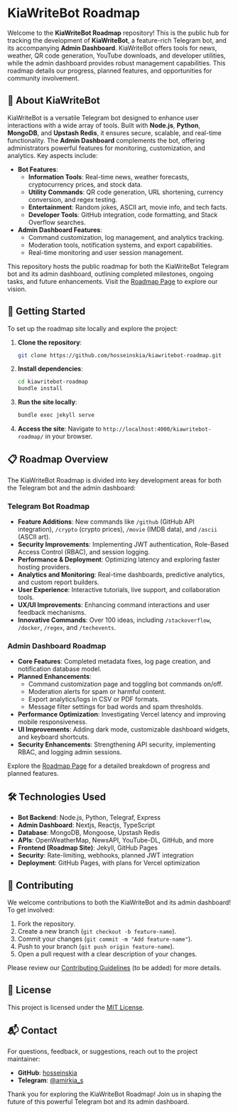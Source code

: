 # KiaWriteBot Roadmap

Welcome to the **KiaWriteBot Roadmap** repository! This is the public hub for tracking the development of **KiaWriteBot**, a feature-rich Telegram bot, and its accompanying **Admin Dashboard**. KiaWriteBot offers tools for news, weather, QR code generation, YouTube downloads, and developer utilities, while the admin dashboard provides robust management capabilities. This roadmap details our progress, planned features, and opportunities for community involvement.

## 🌟 About KiaWriteBot

KiaWriteBot is a versatile Telegram bot designed to enhance user interactions with a wide array of tools. Built with **Node.js**, **Python**, **MongoDB**, and **Upstash Redis**, it ensures secure, scalable, and real-time functionality. The **Admin Dashboard** complements the bot, offering administrators powerful features for monitoring, customization, and analytics. Key aspects include:

- **Bot Features**:
  - **Information Tools**: Real-time news, weather forecasts, cryptocurrency prices, and stock data.
  - **Utility Commands**: QR code generation, URL shortening, currency conversion, and regex testing.
  - **Entertainment**: Random jokes, ASCII art, movie info, and tech facts.
  - **Developer Tools**: GitHub integration, code formatting, and Stack Overflow searches.
- **Admin Dashboard Features**:
  - Command customization, log management, and analytics tracking.
  - Moderation tools, notification systems, and export capabilities.
  - Real-time monitoring and user session management.

This repository hosts the public roadmap for both the KiaWriteBot Telegram bot and its admin dashboard, outlining completed milestones, ongoing tasks, and future enhancements. Visit the [Roadmap Page](https://hosseinskia.github.io/kiawritebot-roadmap/) to explore our vision.

## 🚀 Getting Started

To set up the roadmap site locally and explore the project:

1. **Clone the repository**:
   ```bash
   git clone https://github.com/hosseinskia/kiawritebot-roadmap.git
   ```
2. **Install dependencies**:
   ```bash
   cd kiawritebot-roadmap
   bundle install
   ```
3. **Run the site locally**:
   ```bash
   bundle exec jekyll serve
   ```
4. **Access the site**:
   Navigate to `http://localhost:4000/kiawritebot-roadmap/` in your browser.

## 📋 Roadmap Overview

The KiaWriteBot Roadmap is divided into key development areas for both the Telegram bot and the admin dashboard:

### Telegram Bot Roadmap
- **Feature Additions**: New commands like `/github` (GitHub API integration), `/crypto` (crypto prices), `/movie` (IMDB data), and `/ascii` (ASCII art).
- **Security Improvements**: Implementing JWT authentication, Role-Based Access Control (RBAC), and session logging.
- **Performance & Deployment**: Optimizing latency and exploring faster hosting providers.
- **Analytics and Monitoring**: Real-time dashboards, predictive analytics, and custom report builders.
- **User Experience**: Interactive tutorials, live support, and collaboration tools.
- **UX/UI Improvements**: Enhancing command interactions and user feedback mechanisms.
- **Innovative Commands**: Over 100 ideas, including `/stackoverflow`, `/docker`, `/regex`, and `/techevents`.

### Admin Dashboard Roadmap
- **Core Features**: Completed metadata fixes, log page creation, and notification database model.
- **Planned Enhancements**:
  - Command customization page and toggling bot commands on/off.
  - Moderation alerts for spam or harmful content.
  - Export analytics/logs in CSV or PDF formats.
  - Message filter settings for bad words and spam thresholds.
- **Performance Optimization**: Investigating Vercel latency and improving mobile responsiveness.
- **UI Improvements**: Adding dark mode, customizable dashboard widgets, and keyboard shortcuts.
- **Security Enhancements**: Strengthening API security, implementing RBAC, and logging admin sessions.

Explore the [Roadmap Page](https://hosseinskia.github.io/kiawritebot-roadmap/) for a detailed breakdown of progress and planned features.

## 🛠️ Technologies Used

- **Bot Backend**: Node.js, Python, Telegraf, Express
- **Admin Dashboard**: Nextjs, Reactjs, TypeScript
- **Database**: MongoDB, Mongoose, Upstash Redis
- **APIs**: OpenWeatherMap, NewsAPI, YouTube-DL, GitHub, and more
- **Frontend (Roadmap Site)**: Jekyll, GitHub Pages
- **Security**: Rate-limiting, webhooks, planned JWT integration
- **Deployment**: GitHub Pages, with plans for Vercel optimization

## 🤝 Contributing

We welcome contributions to both the KiaWriteBot and its admin dashboard! To get involved:

1. Fork the repository.
2. Create a new branch (`git checkout -b feature-name`).
3. Commit your changes (`git commit -m "Add feature-name"`).
4. Push to your branch (`git push origin feature-name`).
5. Open a pull request with a clear description of your changes.

Please review our [Contributing Guidelines](CONTRIBUTING.md) (to be added) for more details.

## 📄 License

This project is licensed under the [MIT License](LICENSE).

## 📬 Contact

For questions, feedback, or suggestions, reach out to the project maintainer:

- **GitHub**: [hosseinskia](https://github.com/hosseinskia)
- **Telegram**: [@amirkia_s](http://t.me/amirkia_s)

Thank you for exploring the KiaWriteBot Roadmap! Join us in shaping the future of this powerful Telegram bot and its admin dashboard.
